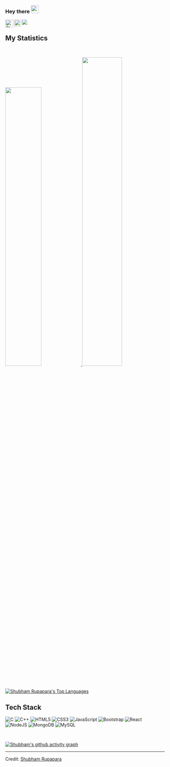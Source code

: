 ### Hey there <img src="https://media.giphy.com/media/hvRJCLFzcasrR4ia7z/giphy.gif" width="25px">

<a href="https://discord.gg/mXAYw7aE">
  <img align="left" alt="Shubham's Discord" width="25px" src="https://github.com/shubhamrupapara/shubhamrupapara/assets/99493336/9e135459-cc78-4d4a-a2c2-43d7f5242e07" />

</a>

<a href="https://www.linkedin.com/in/shubham-rupapara">
  <img align="left" alt="Shubham's LinkedIn" width="22px" src="https://github.com/shubhamrupapara/shubhamrupapara/assets/99493336/9eacefbf-220e-4a07-9ca9-b47181da84a5" />
</a>


![](https://api.visitorbadge.io/api/VisitorHit?user=estruyf&repo=shubhamrupapara&countColor=blue)
<br>


<p>
</p>


## My Statistics

<br/>
<p align="left">
  <a href="https://github.com/shubhamrupapara">
  <img width="47.5%" src="https://github-readme-stats.vercel.app/api?username=shubhamrupapara&show_icons=true&theme=gruvbox&hide_border=true" />
    <img width="50%" src="https://github-readme-streak-stats.herokuapp.com/?user=shubhamrupapara&theme=gruvbox&hide_border=true" />
  </a>
</p>
<br>




  <a href="https://github.com/shubhamrupapara/github-readme-stats"><img alt="Shubham Rupapara's Top Languages" src="https://github-readme-stats.vercel.app/api/top-langs/?username=shubhamrupapara&langs_count=8&count_private=true&layout=compact&theme=react&hide_border=true&bg_color=0D1117" /></a>
  <br/>

## Tech Stack
  ![C](https://img.shields.io/badge/c-%2300599C.svg?style=for-the-badge&logo=c&logoColor=white) ![C++](https://img.shields.io/badge/c++-%2300599C.svg?style=for-the-badge&logo=c%2B%2B&logoColor=white) ![HTML5](https://img.shields.io/badge/html5-%23E34F26.svg?style=for-the-badge&logo=html5&logoColor=white)  ![CSS3](https://img.shields.io/badge/css3-%231572B6.svg?style=for-the-badge&logo=css3&logoColor=white) ![JavaScript](https://img.shields.io/badge/javascript-%23323330.svg?style=for-the-badge&logo=javascript&logoColor=%23F7DF1E) ![Bootstrap](https://img.shields.io/badge/bootstrap-%23563D7C.svg?style=for-the-badge&logo=bootstrap&logoColor=white) ![React](https://img.shields.io/badge/react-%2320232a.svg?style=for-the-badge&logo=react&logoColor=%2361DAFB) ![NodeJS](https://img.shields.io/badge/node.js-6DA55F?style=for-the-badge&logo=node.js&logoColor=white) ![MongoDB](https://img.shields.io/badge/MongoDB-%234ea94b.svg?style=for-the-badge&logo=mongodb&logoColor=white) ![MySQL](https://img.shields.io/badge/mysql-%2300f.svg?style=for-the-badge&logo=mysql&logoColor=white)

  
<br/>

[![Shubham's github activity graph](https://github-readme-activity-graph.vercel.app/graph?username=shubhamrupapara&theme=react-dark)](https://github.com/shubhamrupapara/github-readme-activity-graph)

------

Credit: [Shubham Rupapara](https://github.com/shubhamrupapara)


